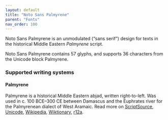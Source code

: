 ```yaml
---
layout: default
title: "Noto Sans Palmyrene"
parent: "Fonts"
nav_order: 100
---
```

Noto Sans Palmyrene is an unmodulated (“sans serif”) design for texts in the historical Middle Eastern _Palmyrene_ script. 

Noto Sans Palmyrene contains 57 glyphs, and supports 36 characters from the Unicode block Palmyrene.


### Supported writing systems


#### Palmyrene

Palmyrene is a historical Middle Eastern abjad, written right-to-left. Was used in c. 100 BCE–300 CE between Damascus and the Euphrates river for the Palmyrenean dialect of West Aramaic. Read more on [ScriptSource](https://scriptsource.org/scr/Palm), [Unicode](https://www.unicode.org/versions/Unicode13.0.0/ch10.pdf#G29599), [Wikipedia](https://en.wikipedia.org/wiki/ISO_15924:Palm), [Wiktionary](https://en.wiktionary.org/wiki/Category:Palmyrene_script), [r12a](https://r12a.github.io/scripts/links?iso=Palm).


